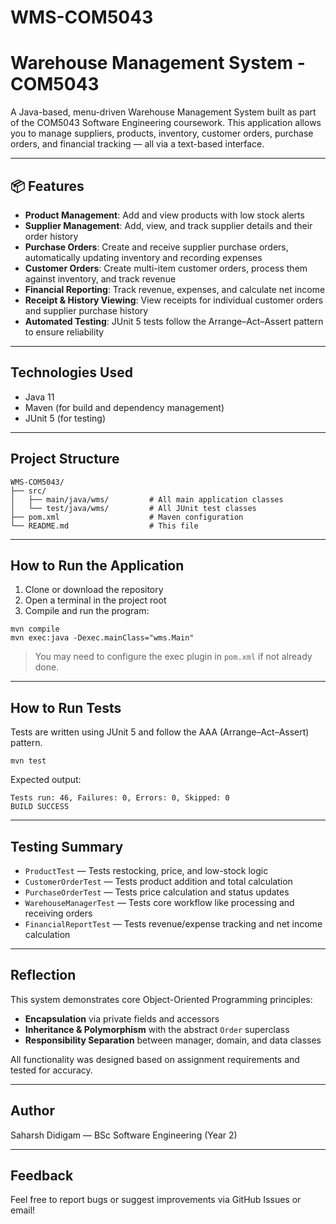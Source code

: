 # WMS-COM5043
# Warehouse Management System - COM5043

A Java-based, menu-driven Warehouse Management System built as part of the COM5043 Software Engineering coursework. This application allows you to manage suppliers, products, inventory, customer orders, purchase orders, and financial tracking — all via a text-based interface.

---

## 📦 Features

- **Product Management**: Add and view products with low stock alerts
- **Supplier Management**: Add, view, and track supplier details and their order history
- **Purchase Orders**: Create and receive supplier purchase orders, automatically updating inventory and recording expenses
- **Customer Orders**: Create multi-item customer orders, process them against inventory, and track revenue
- **Financial Reporting**: Track revenue, expenses, and calculate net income
- **Receipt & History Viewing**: View receipts for individual customer orders and supplier purchase history
- **Automated Testing**: JUnit 5 tests follow the Arrange–Act–Assert pattern to ensure reliability

---

## Technologies Used

- Java 11
- Maven (for build and dependency management)
- JUnit 5 (for testing)

---

## Project Structure

```
WMS-COM5043/
├── src/
│   ├── main/java/wms/         # All main application classes
│   └── test/java/wms/         # All JUnit test classes
├── pom.xml                    # Maven configuration
└── README.md                  # This file
```

---

## How to Run the Application

1. Clone or download the repository
2. Open a terminal in the project root
3. Compile and run the program:

```
mvn compile
mvn exec:java -Dexec.mainClass="wms.Main"
```

> You may need to configure the exec plugin in `pom.xml` if not already done.

---

## How to Run Tests

Tests are written using JUnit 5 and follow the AAA (Arrange–Act–Assert) pattern.

```
mvn test
```

Expected output:
```
Tests run: 46, Failures: 0, Errors: 0, Skipped: 0
BUILD SUCCESS
```

---

## Testing Summary

- `ProductTest` — Tests restocking, price, and low-stock logic
- `CustomerOrderTest` — Tests product addition and total calculation
- `PurchaseOrderTest` — Tests price calculation and status updates
- `WarehouseManagerTest` — Tests core workflow like processing and receiving orders
- `FinancialReportTest` — Tests revenue/expense tracking and net income calculation

---

## Reflection

This system demonstrates core Object-Oriented Programming principles:
- **Encapsulation** via private fields and accessors
- **Inheritance & Polymorphism** with the abstract `Order` superclass
- **Responsibility Separation** between manager, domain, and data classes

All functionality was designed based on assignment requirements and tested for accuracy.

---

## Author

Saharsh Didigam — BSc Software Engineering (Year 2)

---

## Feedback

Feel free to report bugs or suggest improvements via GitHub Issues or email!
